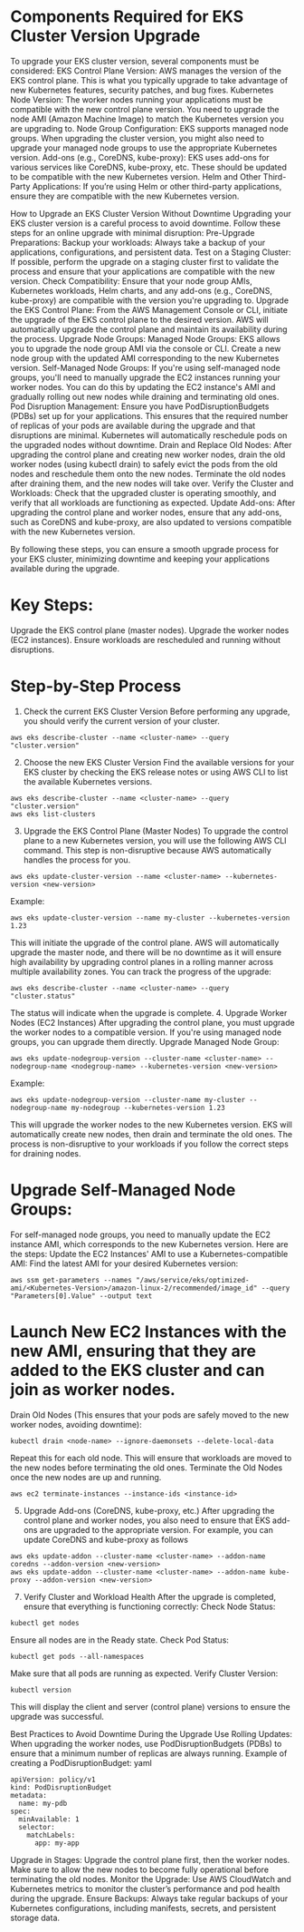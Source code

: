 # Components Required for EKS Cluster Version Upgrade
To upgrade your EKS cluster version, several components must be considered:
EKS Control Plane Version:
AWS manages the version of the EKS control plane. This is what you typically upgrade to take advantage of new Kubernetes features, security patches, and bug fixes.
Kubernetes Node Version:
The worker nodes running your applications must be compatible with the new control plane version. You need to upgrade the node AMI (Amazon Machine Image) to match the Kubernetes version you are upgrading to.
Node Group Configuration:
EKS supports managed node groups. When upgrading the cluster version, you might also need to upgrade your managed node groups to use the appropriate Kubernetes version.
Add-ons (e.g., CoreDNS, kube-proxy):
EKS uses add-ons for various services like CoreDNS, kube-proxy, etc. These should be updated to be compatible with the new Kubernetes version.
Helm and Other Third-Party Applications:
If you’re using Helm or other third-party applications, ensure they are compatible with the new Kubernetes version.

How to Upgrade an EKS Cluster Version Without Downtime
Upgrading your EKS cluster version is a careful process to avoid downtime. Follow these steps for an online upgrade with minimal disruption:
Pre-Upgrade Preparations:
Backup your workloads: Always take a backup of your applications, configurations, and persistent data.
Test on a Staging Cluster: If possible, perform the upgrade on a staging cluster first to validate the process and ensure that your applications are compatible with the new version.
Check Compatibility: Ensure that your node group AMIs, Kubernetes workloads, Helm charts, and any add-ons (e.g., CoreDNS, kube-proxy) are compatible with the version you're upgrading to.
Upgrade the EKS Control Plane:
From the AWS Management Console or CLI, initiate the upgrade of the EKS control plane to the desired version.
AWS will automatically upgrade the control plane and maintain its availability during the process.
Upgrade Node Groups:
Managed Node Groups: EKS allows you to upgrade the node group AMI via the console or CLI. Create a new node group with the updated AMI corresponding to the new Kubernetes version.
Self-Managed Node Groups: If you're using self-managed node groups, you'll need to manually upgrade the EC2 instances running your worker nodes. You can do this by updating the EC2 instance's AMI and gradually rolling out new nodes while draining and terminating old ones.
Pod Disruption Management:
Ensure you have PodDisruptionBudgets (PDBs) set up for your applications. This ensures that the required number of replicas of your pods are available during the upgrade and that disruptions are minimal.
Kubernetes will automatically reschedule pods on the upgraded nodes without downtime.
Drain and Replace Old Nodes:
After upgrading the control plane and creating new worker nodes, drain the old worker nodes (using kubectl drain) to safely evict the pods from the old nodes and reschedule them onto the new nodes.
Terminate the old nodes after draining them, and the new nodes will take over.
Verify the Cluster and Workloads:
Check that the upgraded cluster is operating smoothly, and verify that all workloads are functioning as expected.
Update Add-ons:
After upgrading the control plane and worker nodes, ensure that any add-ons, such as CoreDNS and kube-proxy, are also updated to versions compatible with the new Kubernetes version.

By following these steps, you can ensure a smooth upgrade process for your EKS cluster, minimizing downtime and keeping your applications available during the upgrade.



# Key Steps:

Upgrade the EKS control plane (master nodes).
Upgrade the worker nodes (EC2 instances).
Ensure workloads are rescheduled and running without disruptions.

# Step-by-Step Process
1. Check the current EKS Cluster Version
Before performing any upgrade, you should verify the current version of your cluster.
```
aws eks describe-cluster --name <cluster-name> --query "cluster.version"
```
2. Choose the new EKS Cluster Version
Find the available versions for your EKS cluster by checking the EKS release notes or using AWS CLI to list the available Kubernetes versions.
```
aws eks describe-cluster --name <cluster-name> --query "cluster.version"
aws eks list-clusters
```
3. Upgrade the EKS Control Plane (Master Nodes)
To upgrade the control plane to a new Kubernetes version, you will use the following AWS CLI command. This step is non-disruptive because AWS automatically handles the process for you.
```
aws eks update-cluster-version --name <cluster-name> --kubernetes-version <new-version>
```
Example:
```
aws eks update-cluster-version --name my-cluster --kubernetes-version 1.23
```

This will initiate the upgrade of the control plane. AWS will automatically upgrade the master node, and there will be no downtime as it will ensure high availability by upgrading control planes in a rolling manner across multiple availability zones.
You can track the progress of the upgrade:

```
aws eks describe-cluster --name <cluster-name> --query "cluster.status"
```
The status will indicate when the upgrade is complete.
4. Upgrade Worker Nodes (EC2 Instances)
After upgrading the control plane, you must upgrade the worker nodes to a compatible version. If you're using managed node groups, you can upgrade them directly.
Upgrade Managed Node Group:
```
aws eks update-nodegroup-version --cluster-name <cluster-name> --nodegroup-name <nodegroup-name> --kubernetes-version <new-version>
```
Example:
```
aws eks update-nodegroup-version --cluster-name my-cluster --nodegroup-name my-nodegroup --kubernetes-version 1.23
```

This will upgrade the worker nodes to the new Kubernetes version. EKS will automatically create new nodes, then drain and terminate the old ones. The process is non-disruptive to your workloads if you follow the correct steps for draining nodes.
# Upgrade Self-Managed Node Groups:
For self-managed node groups, you need to manually update the EC2 instance AMI, which corresponds to the new Kubernetes version. Here are the steps:
Update the EC2 Instances' AMI to use a Kubernetes-compatible AMI:
Find the latest AMI for your desired Kubernetes version:
```
aws ssm get-parameters --names "/aws/service/eks/optimized-ami/<Kubernetes-Version>/amazon-linux-2/recommended/image_id" --query "Parameters[0].Value" --output text
```

# Launch New EC2 Instances with the new AMI, ensuring that they are added to the EKS cluster and can join as worker nodes.
Drain Old Nodes (This ensures that your pods are safely moved to the new worker nodes, avoiding downtime):
```
kubectl drain <node-name> --ignore-daemonsets --delete-local-data
```

Repeat this for each old node. This will ensure that workloads are moved to the new nodes before terminating the old ones.
Terminate the Old Nodes once the new nodes are up and running.
```
aws ec2 terminate-instances --instance-ids <instance-id>
```

5. Upgrade Add-ons (CoreDNS, kube-proxy, etc.)
After upgrading the control plane and worker nodes, you also need to ensure that EKS add-ons are upgraded to the appropriate version. For example, you can update CoreDNS and kube-proxy as follows
```
aws eks update-addon --cluster-name <cluster-name> --addon-name coredns --addon-version <new-version>
aws eks update-addon --cluster-name <cluster-name> --addon-name kube-proxy --addon-version <new-version>
```

7. Verify Cluster and Workload Health
After the upgrade is completed, ensure that everything is functioning correctly:
Check Node Status:
```
kubectl get nodes
```
Ensure all nodes are in the Ready state.
Check Pod Status:
```
kubectl get pods --all-namespaces
```
Make sure that all pods are running as expected.
Verify Cluster Version:
```
kubectl version
```
This will display the client and server (control plane) versions to ensure the upgrade was successful.

Best Practices to Avoid Downtime During the Upgrade
Use Rolling Updates:
When upgrading the worker nodes, use PodDisruptionBudgets (PDBs) to ensure that a minimum number of replicas are always running.
Example of creating a PodDisruptionBudget:
yaml
```
apiVersion: policy/v1
kind: PodDisruptionBudget
metadata:
  name: my-pdb
spec:
  minAvailable: 1
  selector:
    matchLabels:
      app: my-app
```

Upgrade in Stages:
Upgrade the control plane first, then the worker nodes. Make sure to allow the new nodes to become fully operational before terminating the old nodes.
Monitor the Upgrade:
Use AWS CloudWatch and Kubernetes metrics to monitor the cluster’s performance and pod health during the upgrade.
Ensure Backups:
Always take regular backups of your Kubernetes configurations, including manifests, secrets, and persistent storage data.


